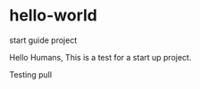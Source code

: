 # hello-world
start guide project

Hello Humans,
This is a test for a start up project.

Testing pull
